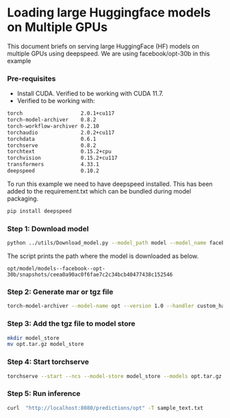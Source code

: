 # Loading large Huggingface models on Multiple GPUs

This document briefs on serving large HuggingFace (HF) models on multiple GPUs using deepspeed. We are using facebook/opt-30b in this example

### Pre-requisites

- Install CUDA. Verified to be working with CUDA 11.7.
- Verified to be working with:

```bash
torch                   2.0.1+cu117
torch-model-archiver    0.8.2
torch-workflow-archiver 0.2.10
torchaudio              2.0.2+cu117
torchdata               0.6.1
torchserve              0.8.2
torchtext               0.15.2+cpu
torchvision             0.15.2+cu117
transformers            4.33.1
deepspeed               0.10.2
```

To run this example we need to have deepspeed installed. This has been added to the requirement.txt which can be bundled during model packaging.

```bash
pip install deepspeed

```

### Step 1: Download model

```bash
python ../utils/Download_model.py --model_path model --model_name facebook/opt-30b --revision main
```

The script prints the path where the model is downloaded as below.

`opt/model/models--facebook--opt-30b/snapshots/ceea0a90ac0f6fae7c2c34bcb40477438c152546`

### Step 2: Generate mar or tgz file

```bash
torch-model-archiver --model-name opt --version 1.0 --handler custom_handler.py --extra-files ds-config.json -r requirements.txt --config-file opt/model-config.yaml --archive-format tgz
```

### Step 3: Add the tgz file to model store

```bash
mkdir model_store
mv opt.tar.gz model_store
```

### Step 4: Start torchserve

```bash
torchserve --start --ncs --model-store model_store --models opt.tar.gz
```

### Step 5: Run inference

```bash
curl  "http://localhost:8080/predictions/opt" -T sample_text.txt
```
